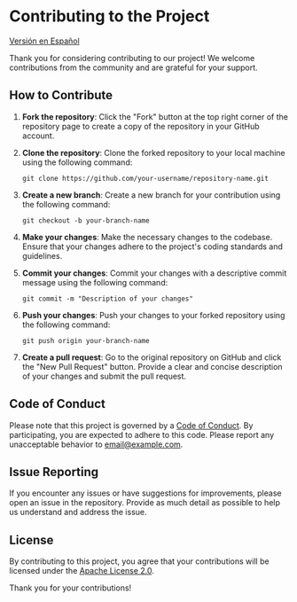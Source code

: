 # Contributing to the Project

[Versión en Español](CONTRIBUTING_ES.md)

Thank you for considering contributing to our project! We welcome contributions from the community and are grateful for your support.

## How to Contribute

1. **Fork the repository**: Click the "Fork" button at the top right corner of the repository page to create a copy of the repository in your GitHub account.

2. **Clone the repository**: Clone the forked repository to your local machine using the following command:

   ```
   git clone https://github.com/your-username/repository-name.git
   ```

3. **Create a new branch**: Create a new branch for your contribution using the following command:

   ```
   git checkout -b your-branch-name
   ```

4. **Make your changes**: Make the necessary changes to the codebase. Ensure that your changes adhere to the project's coding standards and guidelines.

5. **Commit your changes**: Commit your changes with a descriptive commit message using the following command:

   ```
   git commit -m "Description of your changes"
   ```

6. **Push your changes**: Push your changes to your forked repository using the following command:

   ```
   git push origin your-branch-name
   ```

7. **Create a pull request**: Go to the original repository on GitHub and click the "New Pull Request" button. Provide a clear and concise description of your changes and submit the pull request.

## Code of Conduct

Please note that this project is governed by a [Code of Conduct](CODE_OF_CONDUCT.md). By participating, you are expected to adhere to this code. Please report any unacceptable behavior to [email@example.com](mailto:email@example.com).

## Issue Reporting

If you encounter any issues or have suggestions for improvements, please open an issue in the repository. Provide as much detail as possible to help us understand and address the issue.

## License

By contributing to this project, you agree that your contributions will be licensed under the [Apache License 2.0](LICENSE).

Thank you for your contributions!
